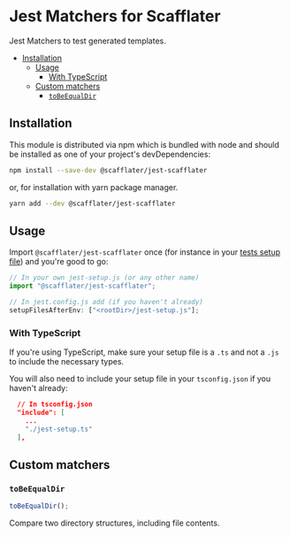 # Jest Matchers for Scafflater

Jest Matchers to test generated templates.

<!-- START doctoc generated TOC please keep comment here to allow auto update -->
<!-- DON'T EDIT THIS SECTION, INSTEAD RE-RUN doctoc TO UPDATE -->

- [Installation](#installation)
  - [Usage](#usage)
    - [With TypeScript](#with-typescript)
  - [Custom matchers](#custom-matchers)
    - [`toBeEqualDir`](#tobeequaldir)

<!-- END doctoc generated TOC please keep comment here to allow auto update -->

## Installation

This module is distributed via npm which is bundled with node and should be installed as one of your project's devDependencies:

```bash
npm install --save-dev @scafflater/jest-scafflater
```

or, for installation with yarn package manager.

```bash
yarn add --dev @scafflater/jest-scafflater
```

## Usage

Import `@scafflater/jest-scafflater` once (for instance in your [tests setup
file][]) and you're good to go:

[tests setup file]: https://jestjs.io/docs/en/configuration.html#setupfilesafterenv-array

```javascript
// In your own jest-setup.js (or any other name)
import "@scafflater/jest-scafflater";

// In jest.config.js add (if you haven't already)
setupFilesAfterEnv: ["<rootDir>/jest-setup.js"];
```

### With TypeScript

If you're using TypeScript, make sure your setup file is a `.ts` and not a `.js`
to include the necessary types.

You will also need to include your setup file in your `tsconfig.json` if you
haven't already:

```json
  // In tsconfig.json
  "include": [
    ...
    "./jest-setup.ts"
  ],
```

## Custom matchers

### `toBeEqualDir`

```javascript
toBeEqualDir();
```

Compare two directory structures, including file contents.
